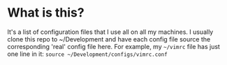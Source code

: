# What is this?
It's a list of configuration files that I use all on all my machines.
I usually clone this repo to ~/Development and have each config file source the corresponding 'real' config file here.
For example, my `~/vimrc` file has just one line in it: `source ~/Development/configs/vimrc.conf`
